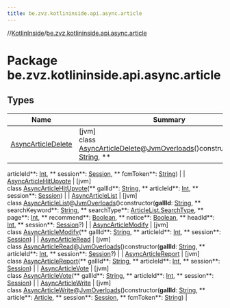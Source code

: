 ```yaml
---
title: be.zvz.kotlininside.api.async.article
---
```

//[KotlinInside](../../index.html)/[be.zvz.kotlininside.api.async.article](index.html)



# Package be.zvz.kotlininside.api.async.article

## Types

| Name | Summary |
|---|---|
| [AsyncArticleDelete](-async-article-delete/index.html) | [jvm]<br>class [AsyncArticleDelete](-async-article-delete/index.html)@[JvmOverloads](https://kotlinlang.org/api/latest/jvm/stdlib/kotlin.jvm/-jvm-overloads/index.html)()constructor(**gallId**: [String](https://kotlinlang.org/api/latest/jvm/stdlib/kotlin/-string/index.html), **
articleId**: [Int](https://kotlinlang.org/api/latest/jvm/stdlib/kotlin/-int/index.html), **
session**: [Session](../be.zvz.kotlininside.session/-session/index.html), **
fcmToken**: [String](https://kotlinlang.org/api/latest/jvm/stdlib/kotlin/-string/index.html)) |
| [AsyncArticleHitUpvote](-async-article-hit-upvote/index.html) | [jvm]<br>class [AsyncArticleHitUpvote](-async-article-hit-upvote/index.html)(**
gallId**: [String](https://kotlinlang.org/api/latest/jvm/stdlib/kotlin/-string/index.html), **
articleId**: [Int](https://kotlinlang.org/api/latest/jvm/stdlib/kotlin/-int/index.html), **
session**: [Session](../be.zvz.kotlininside.session/-session/index.html)) |
| [AsyncArticleList](-async-article-list/index.html) | [jvm]<br>class [AsyncArticleList](-async-article-list/index.html)@[JvmOverloads](https://kotlinlang.org/api/latest/jvm/stdlib/kotlin.jvm/-jvm-overloads/index.html)()constructor(**gallId**: [String](https://kotlinlang.org/api/latest/jvm/stdlib/kotlin/-string/index.html), **
searchKeyword**: [String](https://kotlinlang.org/api/latest/jvm/stdlib/kotlin/-string/index.html), **
searchType**: [ArticleList.SearchType](../be.zvz.kotlininside.api.article/-article-list/-search-type/index.html), **
page**: [Int](https://kotlinlang.org/api/latest/jvm/stdlib/kotlin/-int/index.html), **
recommend**: [Boolean](https://kotlinlang.org/api/latest/jvm/stdlib/kotlin/-boolean/index.html), **
notice**: [Boolean](https://kotlinlang.org/api/latest/jvm/stdlib/kotlin/-boolean/index.html), **
headId**: [Int](https://kotlinlang.org/api/latest/jvm/stdlib/kotlin/-int/index.html), **
session**: [Session](../be.zvz.kotlininside.session/-session/index.html)?) |
| [AsyncArticleModify](-async-article-modify/index.html) | [jvm]<br>class [AsyncArticleModify](-async-article-modify/index.html)(**
gallId**: [String](https://kotlinlang.org/api/latest/jvm/stdlib/kotlin/-string/index.html), **
articleId**: [Int](https://kotlinlang.org/api/latest/jvm/stdlib/kotlin/-int/index.html), **
session**: [Session](../be.zvz.kotlininside.session/-session/index.html)) |
| [AsyncArticleRead](-async-article-read/index.html) | [jvm]<br>class [AsyncArticleRead](-async-article-read/index.html)@[JvmOverloads](https://kotlinlang.org/api/latest/jvm/stdlib/kotlin.jvm/-jvm-overloads/index.html)()constructor(**gallId**: [String](https://kotlinlang.org/api/latest/jvm/stdlib/kotlin/-string/index.html), **
articleId**: [Int](https://kotlinlang.org/api/latest/jvm/stdlib/kotlin/-int/index.html), **
session**: [Session](../be.zvz.kotlininside.session/-session/index.html)?) |
| [AsyncArticleReport](-async-article-report/index.html) | [jvm]<br>class [AsyncArticleReport](-async-article-report/index.html)(**
gallId**: [String](https://kotlinlang.org/api/latest/jvm/stdlib/kotlin/-string/index.html), **
articleId**: [Int](https://kotlinlang.org/api/latest/jvm/stdlib/kotlin/-int/index.html), **
session**: [Session](../be.zvz.kotlininside.session/-session/index.html)) |
| [AsyncArticleVote](-async-article-vote/index.html) | [jvm]<br>class [AsyncArticleVote](-async-article-vote/index.html)(**
gallId**: [String](https://kotlinlang.org/api/latest/jvm/stdlib/kotlin/-string/index.html), **
articleId**: [Int](https://kotlinlang.org/api/latest/jvm/stdlib/kotlin/-int/index.html), **
session**: [Session](../be.zvz.kotlininside.session/-session/index.html)) |
| [AsyncArticleWrite](-async-article-write/index.html) | [jvm]<br>class [AsyncArticleWrite](-async-article-write/index.html)@[JvmOverloads](https://kotlinlang.org/api/latest/jvm/stdlib/kotlin.jvm/-jvm-overloads/index.html)()constructor(**gallId**: [String](https://kotlinlang.org/api/latest/jvm/stdlib/kotlin/-string/index.html), **
article**: [Article](../be.zvz.kotlininside.api.type/-article/index.html), **
session**: [Session](../be.zvz.kotlininside.session/-session/index.html), **
fcmToken**: [String](https://kotlinlang.org/api/latest/jvm/stdlib/kotlin/-string/index.html)) |

